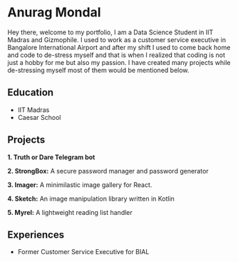 # Anurag Mondal

Hey there, welcome to my portfolio, I am a Data Science Student in IIT Madras and Gizmophile. I used to work as a customer service executive in Bangalore International Airport and after my shift I used to come back home and code to de-stress myself and that is when I realized that coding is not just a hobby for me but also my passion. I have created many projects while de-stressing myself most of them would be mentioned below.


## Education

- IIT Madras
- Caesar School

## Projects 
**1. Truth or Dare Telegram bot**

**2. StrongBox:**
A secure password manager and password generator

**3. Imager:**
A minimilastic image gallery for React.

**4. Sketch:**
An image manipulation library written in Kotlin

**5. Myrel:**
A lightweight reading list handler

## Experiences

- Former Customer Service Executive for BIAL
